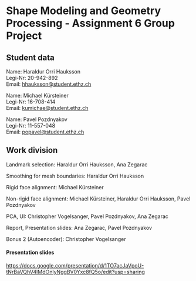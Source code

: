 # Shape Modeling and Geometry Processing - Assignment 6 Group Project

## Student data

Name: Haraldur Orri Hauksson  
Legi-Nr: 20-942-892  
Email: hhauksson@student.ethz.ch

Name: Michael Kürsteiner  
Legi-Nr: 16-708-414  
Email: kumichae@student.ethz.ch

Name: Pavel Pozdnyakov  
Legi-Nr: 11-557-048  
Email: popavel@student.ethz.ch

## Work division
Landmark selection: Haraldur Orri Hauksson, Ana Zegarac

Smoothing for mesh boundaries: Haraldur Orri Hauksson

Rigid face alignment: Michael Kürsteiner

Non-rigid face alignment: Michael Kürsteiner, Haraldur Orri Hauksson, Pavel Pozdnyakov

PCA, UI: Christopher Vogelsanger, Pavel Pozdnyakov, Ana Zegarac

Report, Presentation slides: Ana Zegarac, Pavel Pozdnyakov

Bonus 2 (Autoencoder): Christopher Vogelsanger


#### Presentation slides
https://docs.google.com/presentation/d/1TO7acJaVpoU-tNrBaVQhV4lMdOnlyNggBV0Yxc8fQ5o/edit?usp=sharing
